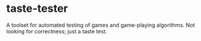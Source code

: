 # taste-tester
A toolset for automated testing of games and game-playing algorithms. Not looking for correctness; just a taste test.
